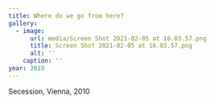 ```yaml
---
title: Where do we go from here?
gallery:
  - image:
      url: media/Screen Shot 2021-02-05 at 16.03.57.png
      title: Screen Shot 2021-02-05 at 16.03.57.png
      alt: ''
    caption: ''
year: 2010
---
```

Secession, Vienna, 2010
